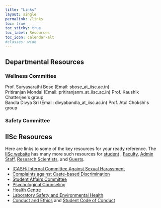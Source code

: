 ```yaml
---
title: "Links"
layout: single
permalink: /links
toc: true
toc_sticky: true
toc_label: Resources
toc_icon: calendar-alt
#classes: wide
---
```

## Departmental Resources

### Wellness Committee

Prof. Suryasarathi Bose (Email: sbose_at_iisc.ac.in)<br>
Pritiranjan Mondal (Email: pritiranjanm_at_iisc.ac.in) Prof. Kaushik Chatterjee's group<br>
Bandla Divya Sri (Email: divyabandla_at_iisc.ac.in) Prof. Atul Chokshi's group<br>

### Safety Committee

## IISc Resources

Here are links to some of the key resources for your ready reference. The <a href="https://www.iisc.ac.in/about/" target="_blank">IISc website</a> has many more such resources for <a href="https://www.iisc.ac.in/about/student-corner/" target="_blank">student</a> , <a href="https://www.iisc.ac.in/about/faculty-corner/" target="_blank">Faculty</a>, <a href="https://www.iisc.ac.in/about/staff-corner/" target="_blank">Admin Staff</a>, <a href="https://www.iisc.ac.in/research-scientists-corner/" target="_blank">Research Scientists</a>, and <a href="https://www.iisc.ac.in/about/guests-corner/" target="_blank">Guests</a>.   
 
<ul>
<li><a href="http://www.iisc.ac.in/icash/" target="_blank">ICASH: Internal Committee Against Sexual Harassment</a>
<li><a href="http://www.iisc.ac.in/complaints-related-to-caste-based-discrimination/" target="_blank">Complaints against Caste-based Discrimination</a>
<li><a href="https://www.iisc.ac.in/wp-content/uploads/2021/06/Memorandum-Reconstituted-Students-Affairs-Committee-signed-2021.pdf" target="_blank">Student Affairs Committee</a>
<li><a href="https://www.iisc.ac.in/health-centre/psycological-counseling/" target="_blank">Psychological Counseling</a>
<li><a href="https://iisc.ac.in/health-centre/" target="_blank">Health Centre</a>
<li><a href="https://olseh.iisc.ac.in/" target="_blank">Laboratory Safety and Environmental Health</a>
<li><a href="https://www.iisc.ac.in/about/student-corner/academic-integrity/" target="_blank">Conduct and Ethics</a> and <a href="https://www.iisc.ac.in/wp-content/uploads/2019/07/iisc_students-code-of-conduct_FINAL_24-07-2019.pdf" target="_blank">Student Code of Conduct</a>
</ul>